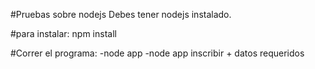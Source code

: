 #Pruebas sobre nodejs
Debes tener nodejs instalado.

#para instalar:
npm install

#Correr el programa:
-node app
-node app inscribir + datos requeridos